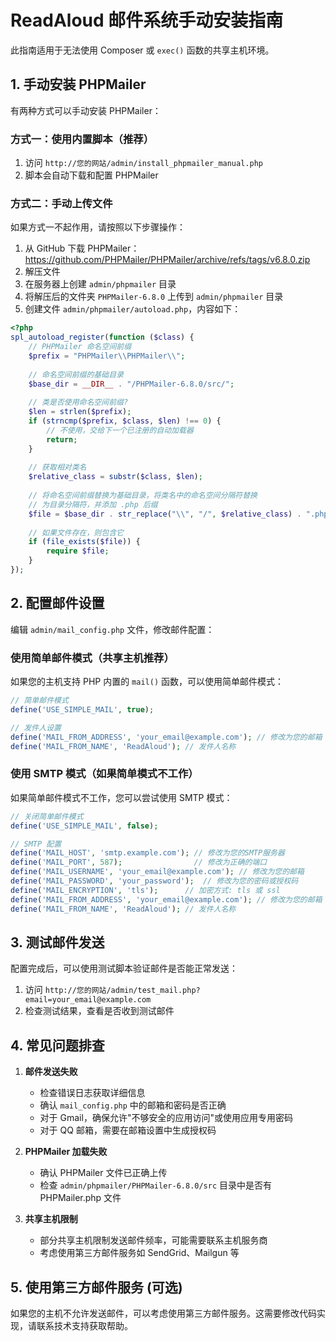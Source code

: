 # ReadAloud 邮件系统手动安装指南

此指南适用于无法使用 Composer 或 `exec()` 函数的共享主机环境。

## 1. 手动安装 PHPMailer

有两种方式可以手动安装 PHPMailer：

### 方式一：使用内置脚本（推荐）

1. 访问 `http://您的网站/admin/install_phpmailer_manual.php`
2. 脚本会自动下载和配置 PHPMailer

### 方式二：手动上传文件

如果方式一不起作用，请按照以下步骤操作：

1. 从 GitHub 下载 PHPMailer：https://github.com/PHPMailer/PHPMailer/archive/refs/tags/v6.8.0.zip
2. 解压文件
3. 在服务器上创建 `admin/phpmailer` 目录
4. 将解压后的文件夹 `PHPMailer-6.8.0` 上传到 `admin/phpmailer` 目录
5. 创建文件 `admin/phpmailer/autoload.php`，内容如下：

```php
<?php
spl_autoload_register(function ($class) {
    // PHPMailer 命名空间前缀
    $prefix = "PHPMailer\\PHPMailer\\";
    
    // 命名空间前缀的基础目录
    $base_dir = __DIR__ . "/PHPMailer-6.8.0/src/";
    
    // 类是否使用命名空间前缀?
    $len = strlen($prefix);
    if (strncmp($prefix, $class, $len) !== 0) {
        // 不使用，交给下一个已注册的自动加载器
        return;
    }
    
    // 获取相对类名
    $relative_class = substr($class, $len);
    
    // 将命名空间前缀替换为基础目录，将类名中的命名空间分隔符替换
    // 为目录分隔符，并添加 .php 后缀
    $file = $base_dir . str_replace("\\", "/", $relative_class) . ".php";
    
    // 如果文件存在，则包含它
    if (file_exists($file)) {
        require $file;
    }
});
```

## 2. 配置邮件设置

编辑 `admin/mail_config.php` 文件，修改邮件配置：

### 使用简单邮件模式（共享主机推荐）

如果您的主机支持 PHP 内置的 `mail()` 函数，可以使用简单邮件模式：

```php
// 简单邮件模式
define('USE_SIMPLE_MAIL', true);

// 发件人设置
define('MAIL_FROM_ADDRESS', 'your_email@example.com'); // 修改为您的邮箱
define('MAIL_FROM_NAME', 'ReadAloud'); // 发件人名称
```

### 使用 SMTP 模式（如果简单模式不工作）

如果简单邮件模式不工作，您可以尝试使用 SMTP 模式：

```php
// 关闭简单邮件模式
define('USE_SIMPLE_MAIL', false);

// SMTP 配置
define('MAIL_HOST', 'smtp.example.com'); // 修改为您的SMTP服务器
define('MAIL_PORT', 587);                // 修改为正确的端口
define('MAIL_USERNAME', 'your_email@example.com'); // 修改为您的邮箱
define('MAIL_PASSWORD', 'your_password');  // 修改为您的密码或授权码
define('MAIL_ENCRYPTION', 'tls');      // 加密方式: tls 或 ssl
define('MAIL_FROM_ADDRESS', 'your_email@example.com'); // 修改为您的邮箱
define('MAIL_FROM_NAME', 'ReadAloud'); // 发件人名称
```

## 3. 测试邮件发送

配置完成后，可以使用测试脚本验证邮件是否能正常发送：

1. 访问 `http://您的网站/admin/test_mail.php?email=your_email@example.com`
2. 检查测试结果，查看是否收到测试邮件

## 4. 常见问题排查

1. **邮件发送失败**
   - 检查错误日志获取详细信息
   - 确认 `mail_config.php` 中的邮箱和密码是否正确
   - 对于 Gmail，确保允许"不够安全的应用访问"或使用应用专用密码
   - 对于 QQ 邮箱，需要在邮箱设置中生成授权码

2. **PHPMailer 加载失败**
   - 确认 PHPMailer 文件已正确上传
   - 检查 `admin/phpmailer/PHPMailer-6.8.0/src` 目录中是否有 PHPMailer.php 文件

3. **共享主机限制**
   - 部分共享主机限制发送邮件频率，可能需要联系主机服务商
   - 考虑使用第三方邮件服务如 SendGrid、Mailgun 等

## 5. 使用第三方邮件服务 (可选)

如果您的主机不允许发送邮件，可以考虑使用第三方邮件服务。这需要修改代码实现，请联系技术支持获取帮助。 